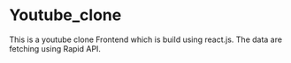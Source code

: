 # Youtube_clone
This is a youtube clone Frontend which is build using react.js. The data are fetching using Rapid API. 
